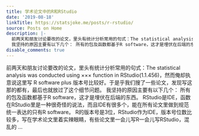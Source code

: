 ```yaml
---
title: 学术论文中的R和RStudio
date: '2019-08-18'
linkTitle: https://statsjoke.me/posts/r-rstudio/
source: Posts on Home
description: |-
  前两天和朋友讨论要改的论文，里头有统计分析常用的句式：The statistical analysis was conducted using ××× function in RStudio(1.1.456)，然而俺却执意说这里写 R software plus 版本号比较好。于是乎我们搜了一些论文，发现写这那的都有，最后也就放过了这个细节问题。
  我坚持的原因主要有以下几个： 所有的包及函数都基于R software，这才是埋伏在后端的东西。 RStudio是IDE，函数在RStudio里是一种很奇怪的说法，而且IDE有很多个，能在所有论文里做到规范统一表达的只有R software。 R的版本号是3位，RStudio作为IDE，版本号位数比较多，写在学术论文里着实辣眼睛，有些论文里一会儿写R一会儿写RStudio，混乱的 ...
disable_comments: true
---
```

前两天和朋友讨论要改的论文，里头有统计分析常用的句式：The statistical analysis was conducted using ××× function in RStudio(1.1.456)，然而俺却执意说这里写 R software plus 版本号比较好。于是乎我们搜了一些论文，发现写这那的都有，最后也就放过了这个细节问题。
我坚持的原因主要有以下几个： 所有的包及函数都基于R software，这才是埋伏在后端的东西。 RStudio是IDE，函数在RStudio里是一种很奇怪的说法，而且IDE有很多个，能在所有论文里做到规范统一表达的只有R software。 R的版本号是3位，RStudio作为IDE，版本号位数比较多，写在学术论文里着实辣眼睛，有些论文里一会儿写R一会儿写RStudio，混乱的 ...